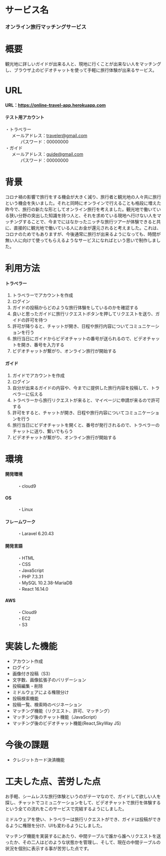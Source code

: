 # サービス名

### オンライン旅行マッチングサービス

# 概要

観光地に詳しいガイドが出来る人と、現地に行くことが出来ない人をマッチングし、ブラウザ上のビデオチャットを使って手軽に旅行体験が出来るサービス。

# URL

####  URL：https://online-travel-app.herokuapp.com  

####  テスト用アカウント  

・トラベラー  
&emsp;&ensp;メールアドレス：traveler@gmail.com  
&emsp;&nbsp;&nbsp;&nbsp;&nbsp;&nbsp;&nbsp;&nbsp;&nbsp;&nbsp;パスワード：00000000  
・ガイド  
&emsp;&ensp;メールアドレス：guide@gmail.com  
&emsp;&nbsp;&nbsp;&nbsp;&nbsp;&nbsp;&nbsp;&nbsp;&nbsp;&nbsp;パスワード：00000000  

# 背景
コロナ禍の影響で旅行をする機会が大きく減り、旅行者と観光地の人々共に旅行という機会を失いました。それと同時にオンラインで行えることも格段に増えた昨今で、旅行の新たな形としてオンライン旅行を考えました。観光地で働いている狭い分野の突出した知識を持つ人と、それを求めている現地へ行けない人をマッチングすることで、今までにはなかったニッチな旅行ツアーが体験できると共に、直接的に観光地で働いている人にお金が還元されると考えました。これは、コロナのためでもありますが、今後通常に旅行が出来るようになっても、時間が無い人に向けて使ってもらえるようなサービスになればという思いで制作しました。

# 利用方法

####  トラベラー  
1. トラベラーでアカウントを作成 
2. ログイン
3. ガイドの投稿からどのような旅行体験をしているのかを確認する  
4. 良いと思ったガイドに旅行リクエストボタンを押してリクエストを送り、ガイドの許可を待つ  
5. 許可が降りると、チャットが開き、日程や旅行内容についてコミュニケーションを行う  
6. 旅行当日にガイドからビデオチャットの番号が送られるので、ビデオチャットを開き、番号を入力する  
7. ビデオチャットが繋がり、オンライン旅行が開始する  

####  ガイド  
1. ガイドでアカウントを作成  
2. ログイン  
3. 自分が出来るガイドの内容や、今までに提供した旅行内容を投稿して、トラベラーに伝える  
4. トラベラーから旅行リクエストが来ると、マイページに申請が来るので許可する  
5. 許可をすると、チャットが開き、日程や旅行内容についてコミュニケーションを行う  
6. 旅行当日にビデオチャットを開くと、番号が発行されるので、トラベラーのチャットに送り、繋いでもらう  
7. ビデオチャットが繋がり、オンライン旅行が開始する  

# 環境

<dl>
    <h4>開発環境</h4>
        <dd>・cloud9</dd>
    <h4>OS</h4>
        <dd>・Linux</dd>
    <h4>フレームワーク</h4>
        <dd>・Laravel 6.20.43</dd>
    <h4>開発言語</h4>
        <dd>・HTML</dd>
        <dd>・CSS</dd>
        <dd>・JavaScript</dd>
        <dd>・PHP 7.3.31</dd>
        <dd>・MySQL 10.2.38-MariaDB</dd>
        <dd>・React 16.14.0</dd>
    <h4>AWS</h4>
        <dd>・Cloud9</dd>
        <dd>・EC2</dd>
        <dd>・S3</dd>
</dl> 

# 実装した機能
* アカウント作成
* ログイン
* 画像付き投稿（S3）
* 文字数、画像拡張子のバリデーション
* 投稿編集・削除
* ミドルウェアによる権限分け
* 投稿検索機能
* 投稿一覧、検索時のペジネーション
* マッチング機能（リクエスト、許可、マッチング）
* マッチング後のチャット機能（JavaScript）
* マッチング後のビデオチャット機能(React,SkyWay JS)

# 今後の課題
* クレジットカード決済機能

# 工夫した点、苦労した点
お手軽、シームレスな旅行体験というのがテーマなので、ガイドして欲しい人を探し、チャットでコミュニケーションをして、ビデオチャットで旅行を体験するという全ての流れをこのサービスで完結するようにしました。

ミドルウェアを使い、トラベラーは旅行リクエストができ、ガイドは投稿ができるように権限を分け、UIも変わるようにしました。

マッチング機能を実装するにあたり、中間テーブルで誰から誰へリクエストを送ったか、その二人はどのような状態かを管理し、そして、現在の中間テーブルの状況を個別に表示する事が苦労した点です。

